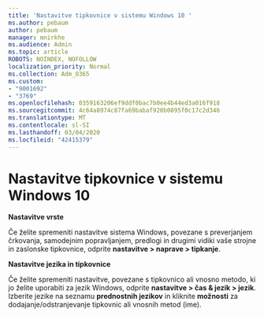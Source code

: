 ```yaml
---
title: 'Nastavitve tipkovnice v sistemu Windows 10 '
ms.author: pebaum
author: pebaum
manager: mnirkhe
ms.audience: Admin
ms.topic: article
ROBOTS: NOINDEX, NOFOLLOW
localization_priority: Normal
ms.collection: Adm_O365
ms.custom:
- "9001692"
- "3769"
ms.openlocfilehash: 0359163206ef9ddf0bac7b0ee4b44ed3a016f918
ms.sourcegitcommit: 4c64a8974c87fa69babaf920b0895f0c17c2d346
ms.translationtype: MT
ms.contentlocale: sl-SI
ms.lasthandoff: 03/04/2020
ms.locfileid: "42415379"
---
```

# <a name="keyboard-settings-in-windows-10"></a>Nastavitve tipkovnice v sistemu Windows 10

**Nastavitve vrste**

Če želite spremeniti nastavitve sistema Windows, povezane s preverjanjem črkovanja, samodejnim popravljanjem, predlogi in drugimi vidiki vaše strojne in zaslonske tipkovnice, odprite **nastavitve > naprave > tipkanje**. 

**Nastavitve jezika in tipkovnice**

Če želite spremeniti nastavitve, povezane s tipkovnico ali vnosno metodo, ki jo želite uporabiti za jezik Windows, odprite **nastavitve > čas & jezik > jezik**. Izberite jezike na seznamu **prednostnih jezikov** in kliknite **možnosti** za dodajanje/odstranjevanje tipkovnic ali vnosnih metod (ime).
